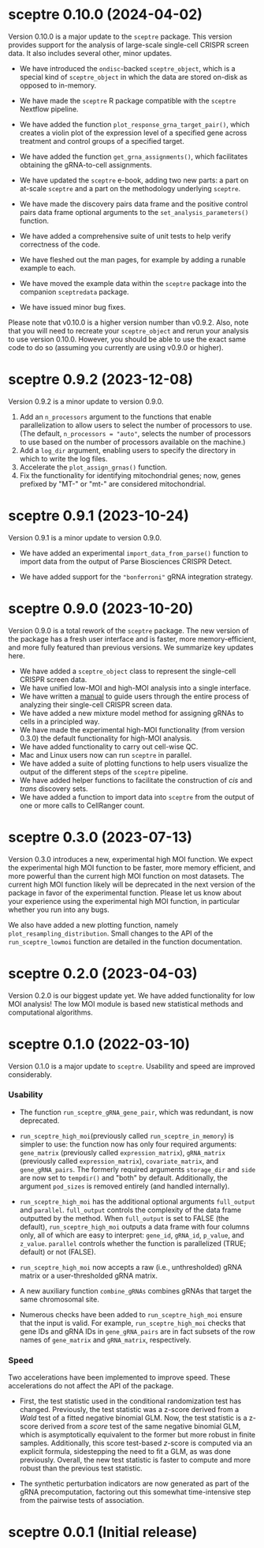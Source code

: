 # sceptre 0.10.0 (2024-04-02)

Version 0.10.0 is a major update to the `sceptre` package. This version provides support for the analysis of large-scale single-cell CRISPR screen data. It also includes several other, minor updates.

-   We have introduced the `ondisc`-backed `sceptre_object`, which is a special kind of `sceptre_object` in which the data are stored on-disk as opposed to in-memory.

-    We have made the `sceptre` R package compatible with the `sceptre` Nextflow pipeline.

-   We have added the function `plot_response_grna_target_pair()`, which creates a violin plot of the expression level of a specified gene across treatment and control groups of a specified target.

-   We have added the function `get_grna_assignments()`, which facilitates obtaining the gRNA-to-cell assignments.

-   We have updated the `sceptre` e-book, adding two new parts: a part on at-scale `sceptre` and a part on the methodology underlying `sceptre`.

-   We have made the discovery pairs data frame and the positive control pairs data frame optional arguments to the `set_analysis_parameters()` function.

-   We have added a comprehensive suite of unit tests to help verify correctness of the code.

-   We have fleshed out the man pages, for example by adding a runable example to each.

-   We have moved the example data within the `sceptre` package into the companion `sceptredata` package.

-   We have issued minor bug fixes.

Please note that v0.10.0 is a higher version number than v0.9.2. Also, note that you will need to recreate your `sceptre_object` and rerun your analysis to use version 0.10.0. However, you should be able to use the exact same code to do so (assuming you currently are using v0.9.0 or higher).

# sceptre 0.9.2 (2023-12-08)

Version 0.9.2 is a minor update to version 0.9.0.

1. Add an `n_processors` argument to the functions that enable parallelization to allow users to select the number of processors to use. (The default, `n_processors = "auto"`, selects the number of processors to use based on the number of processors available on the machine.)
2. Add a `log_dir` argument, enabling users to specify the directory in which to write the log files.
3. Accelerate the `plot_assign_grnas()` function.
4. Fix the functionality for identifying mitochondrial genes; now, genes prefixed by "MT-" or "mt-" are considered mitochondrial.

# sceptre 0.9.1 (2023-10-24)

Version 0.9.1 is a minor update to version 0.9.0.

-   We have added an experimental `import_data_from_parse()` function to import data from the output of Parse Biosciences CRISPR Detect.

-   We have added support for the `"bonferroni"` gRNA integration strategy.

# sceptre 0.9.0 (2023-10-20)

Version 0.9.0 is a total rework of the `sceptre` package. The new version of the package has a fresh user interface and is faster, more memory-efficient, and more fully featured than previous versions. We summarize key updates here.

-   We have added a `sceptre_object` class to represent the single-cell CRISPR screen data.
-   We have unified low-MOI and high-MOI analysis into a single interface.
-   We have written a [manual](https://timothy-barry.github.io/sceptre-book/) to guide users through the entire process of analyzing their single-cell CRISPR screen data.
-   We have added a new mixture model method for assigning gRNAs to cells in a principled way.
-   We have made the experimental high-MOI functionality (from version 0.3.0) the default functionality for high-MOI analysis.
-   We have added functionality to carry out cell-wise QC.
-   Mac and Linux users now can run `sceptre` in parallel.
-   We have added a suite of plotting functions to help users visualize the output of the different steps of the `sceptre` pipeline.
-   We have added helper functions to facilitate the construction of *cis* and *trans* discovery sets.
-   We have added a function to import data into `sceptre` from the output of one or more calls to CellRanger count.

# sceptre 0.3.0 (2023-07-13)

Version 0.3.0 introduces a new, experimental high MOI function. We expect the experimental high MOI function to be faster, more memory efficient, and more powerful than the current high MOI function on most datasets. The current high MOI function likely will be deprecated in the next version of the package in favor of the experimental function. Please let us know about your experience using the experimental high MOI function, in particular whether you run into any bugs.

We also have added a new plotting function, namely `plot_resampling_distribution`. Small changes to the API of the `run_sceptre_lowmoi` function are detailed in the function documentation.

# sceptre 0.2.0 (2023-04-03)

Version 0.2.0 is our biggest update yet. We have added functionality for low MOI analysis! The low MOI module is based new statistical methods and computational algorithms.

# sceptre 0.1.0 (2022-03-10)

Version 0.1.0 is a major update to `sceptre`. Usability and speed are improved considerably.

### Usability

-   The function `run_sceptre_gRNA_gene_pair`, which was redundant, is now deprecated.

-   `run_sceptre_high_moi`(previously called `run_sceptre_in_memory`) is simpler to use: the function now has only four required arguments: `gene_matrix` (previously called `expression_matrix`), `gRNA_matrix` (previously called `expression_matrix`), `covariate_matrix`, and `gene_gRNA_pairs`. The formerly required arguments `storage_dir` and `side` are now set to `tempdir()` and "both" by default. Additionally, the argument `pod_sizes` is removed entirely (and handled internally).

-   `run_sceptre_high_moi` has the additional optional arguments `full_output` and `parallel`. `full_output` controls the complexity of the data frame outputted by the method. When `full_output` is set to FALSE (the default), `run_sceptre_high_moi` outputs a data frame with four columns only, all of which are easy to interpret: `gene_id`, `gRNA_id`, `p_value`, and `z_value`. `parallel` controls whether the function is parallelized (TRUE; default) or not (FALSE).

-   `run_sceptre_high_moi` now accepts a raw (i.e., unthresholded) gRNA matrix or a user-thresholded gRNA matrix.

-   A new auxiliary function `combine_gRNAs` combines gRNAs that target the same chromosomal site.

-   Numerous checks have been added to `run_sceptre_high_moi` ensure that the input is valid. For example, `run_sceptre_high_moi` checks that gene IDs and gRNA IDs in `gene_gRNA_pairs` are in fact subsets of the row names of `gene_matrix` and `gRNA_matrix`, respectively.

### Speed

Two accelerations have been implemented to improve speed. These accelerations do not affect the API of the package.

-   First, the test statistic used in the conditional randomization test has changed. Previously, the test statistic was a z-score derived from a *Wald* test of a fitted negative binomial GLM. Now, the test statistic is a z-score derived from a *score* test of the same negative binomial GLM, which is asymptotically equivalent to the former but more robust in finite samples. Additionally, this score test-based *z*-score is computed via an explicit formula, sidestepping the need to fit a GLM, as was done previously. Overall, the new test statistic is faster to compute and more robust than the previous test statistic.

-   The synthetic perturbation indicators are now generated as part of the gRNA precomputation, factoring out this somewhat time-intensive step from the pairwise tests of association.

# sceptre 0.0.1 (Initial release)
